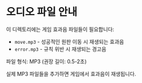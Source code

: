 # 오디오 파일 안내

이 디렉토리에는 게임 효과음 파일들이 필요합니다:

- `move.mp3` - 성공적인 원판 이동 시 재생되는 효과음
- `error.mp3` - 규칙 위반 시 재생되는 경고음

파일 형식: MP3 (권장 길이: 0.5-2초)

실제 MP3 파일들을 추가하면 게임에서 효과음이 재생됩니다.